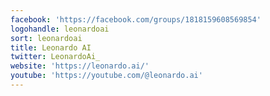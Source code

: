 ```yaml
---
facebook: 'https://facebook.com/groups/1818159608569854'
logohandle: leonardoai
sort: leonardoai
title: Leonardo AI
twitter: LeonardoAi_
website: 'https://leonardo.ai/'
youtube: 'https://youtube.com/@leonardo.ai'
---
```


